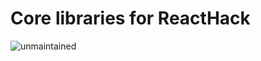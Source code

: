 # Core libraries for ReactHack

![unmaintained](http://img.shields.io/badge/status-unmaintained-red.png)
